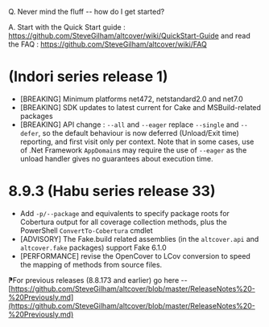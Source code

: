 ﻿Q. Never mind the fluff -- how do I get started?

A. Start with the Quick Start guide : https://github.com/SteveGilham/altcover/wiki/QuickStart-Guide and 
read the FAQ : https://github.com/SteveGilham/altcover/wiki/FAQ

# (Indori series release 1)
* [BREAKING] Minimum platforms net472, netstandard2.0 and net7.0
* [BREAKING] SDK updates to latest current for Cake and MSBuild-related packages
* [BREAKING] API change : `--all` and `--eager` replace `--single` and `--defer`, so the default behaviour is now deferred (Unload/Exit time) reporting, and first visit only per context. Note that in some cases, use of .Net Framework `AppDomain`s may require the use of `--eager` as the unload handler gives no guarantees about execution time.

# 8.9.3 (Habu series release 33)
* Add `-p/--package` and equivalents to specify package roots for Cobertura output for all coverage collection methods, plus the PowerShell `ConvertTo-Cobertura` cmdlet
* [ADVISORY] The Fake.build related assemblies (in the `altcover.api` and `altcover.fake` packages) support Fake 6.1.0
* [PERFORMANCE] revise the OpenCover to LCov conversion to speed the mapping of methods from source files.

⁋For previous releases (8.8.173 and earlier) go here -- [https://github.com/SteveGilham/altcover/blob/master/ReleaseNotes%20-%20Previously.md](https://github.com/SteveGilham/altcover/blob/master/ReleaseNotes%20-%20Previously.md)